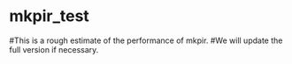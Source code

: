 # mkpir_test
#This is a rough estimate of the performance of mkpir.
#We will update the full version if necessary.
